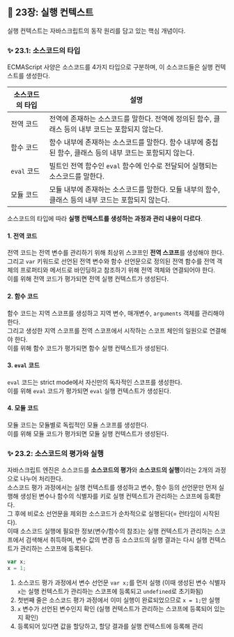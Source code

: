 ## 📔 23장: 실행 컨텍스트

실행 컨텍스트는 자바스크립트의 동작 원리를 담고 있는 핵심 개념이다.

### ✨ 23.1: 소스코드의 타입

ECMAScript 사양은 소스코드를 4가지 타입으로 구분하며, 이 소스코드들은 실행 컨텍스트를 생성한다.

| 소스코드의 타입 | 설명                                                                                                      |
| --------------- | --------------------------------------------------------------------------------------------------------- |
| 전역 코드       | 전역에 존재하는 소스코드를 말한다. 전역에 정의된 함수, 클래스 등의 내부 코드는 포함되지 않는다.           |
| 함수 코드       | 함수 내부에 존재하는 소스코드를 말한다. 함수 내부에 중첩된 함수, 클래스 등의 내부 코드는 포함되지 않는다. |
| `eval` 코드     | 빌트인 전역 함수인 `eval` 함수에 인수로 전달되어 실행되는 소스코드를 말한다.                              |
| 모듈 코드       | 모듈 내부에 존재하는 소스코드를 말한다. 모듈 내부의 함수, 클래스 등의 내부 코드는 포함되지 않는다.        |

소스코드의 타입에 따라 **실행 컨텍스트를 생성하는 과정과 관리 내용이 다르다**.

#### 1. 전역 코드

전역 코드는 전역 변수를 관리하기 위해 최상위 스코프인 **전역 스코프**를 생성해야 한다.  
그리고 `var` 키워드로 선언된 전역 변수와 함수 선언문으로 정의된 전역 함수를 전역 객체의 프로퍼티와 메서드로 바인딩하고 참조하기 위해 전역 객체와 연결되어야 한다.  
이를 위해 전역 코드가 평가되면 전역 실행 컨텍스트가 생성된다.

#### 2. 함수 코드

함수 코드는 지역 스코프를 생성하고 지역 변수, 매개변수, `arguments` 객체를 관리해야 한다.  
그리고 생성한 지역 스코프를 전역 스코프에서 시작하는 스코프 체인의 일원으로 연결해야 한다.  
이를 위해 함수 코드가 평가되면 함수 실행 컨텍스트가 생성된다.

#### 3. `eval` 코드

`eval` 코드는 strict mode에서 자신만의 독자적인 스코프를 생성한다.  
이를 위해 `eval` 코드가 평가되면 `eval` 실행 컨텍스트가 생성된다.

#### 4. 모듈 코드

모듈 코드는 모듈별로 독립적인 모듈 스코프를 생성한다.  
이를 위해 모듈 코드가 평가되면 모듈 실행 컨텍스트가 생성된다.

### ✨ 23.2: 소스코드의 평가와 실행

자바스크립트 엔진은 소스코드를 **소스코드의 평가**와 **소스코드의 실행**이라는 2개의 과정으로 나누어 처리한다.  
소스코드 평가 과정에서는 실행 컨텍스트를 생성하고 변수, 함수 등의 선언문만 먼저 실행해 생성된 변수나 함수의 식별자를 키로 실행 컨텍스트가 관리하는 스코프에 등록한다.  
그 후에 비로소 선언문을 제외한 소스코드가 순차적으로 실행된다(= 런타임이 시작된다).  
이때 소스코드 실행에 필요한 정보(변수/함수의 참조)는 실행 컨텍스트가 관리하는 스코프에서 검색해서 취득하며, 변수 값의 변경 등 소스코드의 실행 결과는 다시 실행 컨텍스트가 관리하는 스코프에 등록된다.

```javascript
var x;
x = 1;
```

1. 소스코드 평가 과정에서 변수 선언문 `var x;`를 먼저 실행 (이때 생성된 변수 식별자 `x`는 실행 컨텍스트가 관리하는 스코프에 등록되고 `undefined`로 초기화됨)
2. 첫번째 줄은 소스코드 평가 과정에서 이미 실행이 완료되었으므로 `x = 1;`만 실행
3. `x` 변수가 선언된 변수인지 확인 (실행 컨텍스트가 관리하는 스코프에 등록되어 있는지 확인)
4. 등록되어 있다면 값을 할당하고, 할당 결과를 실행 컨텍스트에 등록해 관리
